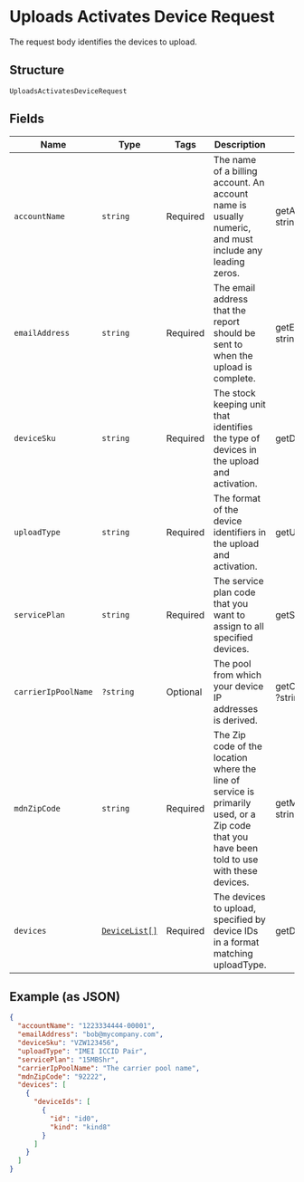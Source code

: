 
# Uploads Activates Device Request

The request body identifies the devices to upload.

## Structure

`UploadsActivatesDeviceRequest`

## Fields

| Name | Type | Tags | Description | Getter | Setter |
|  --- | --- | --- | --- | --- | --- |
| `accountName` | `string` | Required | The name of a billing account. An account name is usually numeric, and must include any leading zeros. | getAccountName(): string | setAccountName(string accountName): void |
| `emailAddress` | `string` | Required | The email address that the report should be sent to when the upload is complete. | getEmailAddress(): string | setEmailAddress(string emailAddress): void |
| `deviceSku` | `string` | Required | The stock keeping unit that identifies the type of devices in the upload and activation. | getDeviceSku(): string | setDeviceSku(string deviceSku): void |
| `uploadType` | `string` | Required | The format of the device identifiers in the upload and activation. | getUploadType(): string | setUploadType(string uploadType): void |
| `servicePlan` | `string` | Required | The service plan code that you want to assign to all specified devices. | getServicePlan(): string | setServicePlan(string servicePlan): void |
| `carrierIpPoolName` | `?string` | Optional | The pool from which your device IP addresses is derived. | getCarrierIpPoolName(): ?string | setCarrierIpPoolName(?string carrierIpPoolName): void |
| `mdnZipCode` | `string` | Required | The Zip code of the location where the line of service is primarily used, or a Zip code that you have been told to use with these devices. | getMdnZipCode(): string | setMdnZipCode(string mdnZipCode): void |
| `devices` | [`DeviceList[]`](../../doc/models/device-list.md) | Required | The devices to upload, specified by device IDs in a format matching uploadType. | getDevices(): array | setDevices(array devices): void |

## Example (as JSON)

```json
{
  "accountName": "1223334444-00001",
  "emailAddress": "bob@mycompany.com",
  "deviceSku": "VZW123456",
  "uploadType": "IMEI ICCID Pair",
  "servicePlan": "15MBShr",
  "carrierIpPoolName": "The carrier pool name",
  "mdnZipCode": "92222",
  "devices": [
    {
      "deviceIds": [
        {
          "id": "id0",
          "kind": "kind8"
        }
      ]
    }
  ]
}
```

